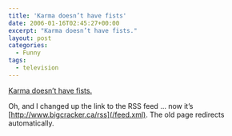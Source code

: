 ```yaml
---
title: 'Karma doesn’t have fists'
date: 2006-01-16T02:45:27+00:00
excerpt: "Karma doesn’t have fists."
layout: post
categories:
  - Funny
tags:
  - television
---
```

[Karma doesn&#8217;t have fists.](http://mynameisearl.wikia.com/wiki/O_Karma,_Where_Art_Thou%3F)

Oh, and I changed up the link to the RSS feed &#8230; now it&#8217;s [http://www.bigcracker.ca/rss](/feed.xml). The old page redirects automatically.
